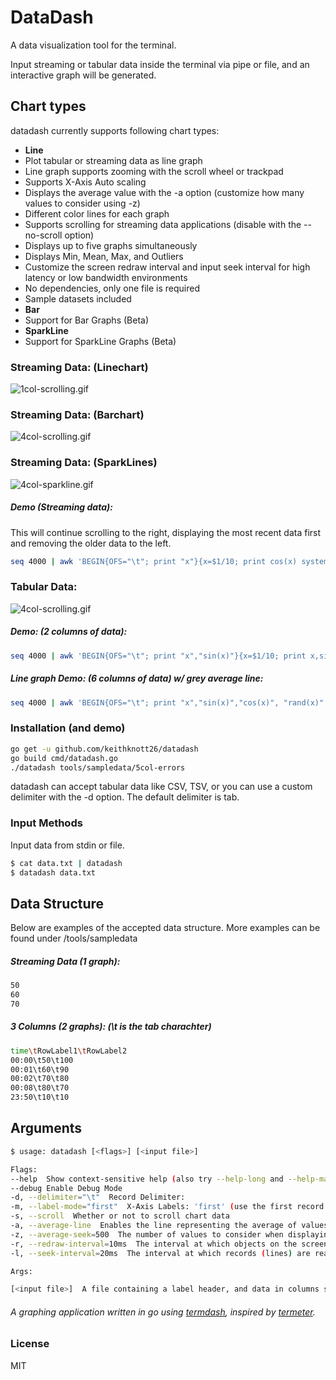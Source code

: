 # DataDash
A data visualization tool for the terminal.

Input streaming or tabular data inside the terminal via pipe or file, and an interactive graph will be generated.

## Chart types

datadash currently supports following chart types:

* **Line**
* Plot tabular or streaming data as line graph
* Line graph supports zooming with the scroll wheel or trackpad
* Supports X-Axis Auto scaling
* Displays the average value with the -a option (customize how many values to consider using -z)
* Different color lines for each graph
* Supports scrolling for streaming data applications (disable with the --no-scroll option)
* Displays up to five graphs simultaneously
* Displays Min, Mean, Max, and Outliers
* Customize the screen redraw interval and input seek interval for high latency or low bandwidth environments
* No dependencies, only one file is required
* Sample datasets included
* **Bar**
* Support for Bar Graphs (Beta)
* **SparkLine**
* Support for SparkLine Graphs (Beta)

### Streaming Data: (Linechart)
<img src="https://github.com/keithknott26/datadash/blob/master/images/1col-scrolling.gif?raw=true" alt="1col-scrolling.gif" border="0">

### Streaming Data: (Barchart)
<img src="https://github.com/keithknott26/datadash/blob/master/images/4col-barchart.gif?raw=true" alt="4col-scrolling.gif" border="0">

### Streaming Data: (SparkLines)
<img src="https://github.com/keithknott26/datadash/blob/master/images/4col-sparkline.gif?raw=true" alt="4col-sparkline.gif" border="0">

##### Demo (Streaming data):
This will continue scrolling to the right, displaying the most recent data first and removing the older data to the left.
```bash
seq 4000 | awk 'BEGIN{OFS="\t"; print "x"}{x=$1/10; print cos(x) system("sleep 0.01")}' | ./datadash --label-mode time --scroll
```
### Tabular Data:

<img src="https://github.com/keithknott26/datadash/blob/master/images/4col-scrolling.gif?raw=true" alt="4col-scrolling.gif" border="0">

##### Demo: (2 columns of data):
```bash
seq 4000 | awk 'BEGIN{OFS="\t"; print "x","sin(x)"}{x=$1/10; print x,sin(x); system("sleep 0.02")}'  | ./datadash --label-mode time
```
##### Line graph Demo: (6 columns of data) w/ grey average line:
```bash
seq 4000 | awk 'BEGIN{OFS="\t"; print "x","sin(x)","cos(x)", "rand(x)", "rand(x)", "rand(x)"}{x=$1/10; print x,sin(x),cos(x),rand(x),rand(x),rand(x); system("sleep 0.02")}'  | ./datadash -a
```
### Installation (and demo)
```bash
go get -u github.com/keithknott26/datadash
go build cmd/datadash.go
./datadash tools/sampledata/5col-errors
```
datadash can accept tabular data like CSV, TSV, or you can use a custom delimiter with the -d option. The default delimiter is tab.

### Input Methods
Input data from stdin or file.
```bash
$ cat data.txt | datadash
$ datadash data.txt
```

## Data Structure

Below are examples of the accepted data structure. More examples can be found under /tools/sampledata

##### Streaming Data (1 graph):
```bash
50
60
70
```
##### 3 Columns (2 graphs): (\t is the tab charachter)
```bash
time\tRowLabel1\tRowLabel2
00:00\t50\t100
00:01\t60\t90
00:02\t70\t80
00:08\t80\t70
23:50\t10\t10
```
## Arguments
```bash
$ usage: datadash [<flags>] [<input file>]

Flags:
--help  Show context-sensitive help (also try --help-long and --help-man).
--debug Enable Debug Mode
-d, --delimiter="\t"  Record Delimiter:
-m, --label-mode="first"  X-Axis Labels: 'first' (use the first record in the column) or 'time' (use the current time)
-s, --scroll  Whether or not to scroll chart data
-a, --average-line  Enables the line representing the average of values
-z, --average-seek=500  The number of values to consider when displaying the average line: (50,100,500...)
-r, --redraw-interval=10ms  The interval at which objects on the screen are redrawn: (100ms,250ms,1s,5s..)
-l, --seek-interval=20ms  The interval at which records (lines) are read from the datasource: (100ms,250ms,1s,5s..)

Args:

[<input file>]  A file containing a label header, and data in columns separated by a delimiter 'd'. Data piped from Stdin uses the same format

```
###### A graphing application written in go using <a href="https://github.com/mum4k/termdash">termdash</a>, inspired by <a href="https://github.com/atsaki/termeter">termeter</a>. 
### License
MIT
